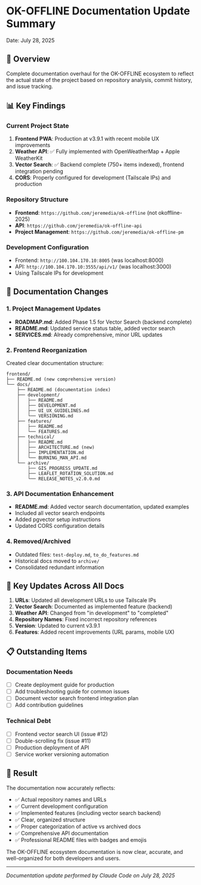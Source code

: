 # OK-OFFLINE Documentation Update Summary

Date: July 28, 2025

## 🎯 Overview

Complete documentation overhaul for the OK-OFFLINE ecosystem to reflect the actual state of the project based on repository analysis, commit history, and issue tracking.

## 📊 Key Findings

### Current Project State
1. **Frontend PWA**: Production at v3.9.1 with recent mobile UX improvements
2. **Weather API**: ✅ Fully implemented with OpenWeatherMap + Apple WeatherKit
3. **Vector Search**: ✅ Backend complete (750+ items indexed), frontend integration pending
4. **CORS**: Properly configured for development (Tailscale IPs) and production

### Repository Structure
- **Frontend**: `https://github.com/jeremedia/ok-offline` (not okoffline-2025)
- **API**: `https://github.com/jeremedia/ok-offline-api` 
- **Project Management**: `https://github.com/jeremedia/ok-offline-pm`

### Development Configuration
- Frontend: `http://100.104.170.10:8005` (was localhost:8000)
- API: `http://100.104.170.10:3555/api/v1/` (was localhost:3000)
- Using Tailscale IPs for development

## 📝 Documentation Changes

### 1. Project Management Updates
- **ROADMAP.md**: Added Phase 1.5 for Vector Search (backend complete)
- **README.md**: Updated service status table, added vector search
- **SERVICES.md**: Already comprehensive, minor URL updates

### 2. Frontend Reorganization
Created clear documentation structure:
```
frontend/
├── README.md (new comprehensive version)
└── docs/
    ├── README.md (documentation index)
    ├── development/
    │   ├── README.md
    │   ├── DEVELOPMENT.md
    │   ├── UI_UX_GUIDELINES.md
    │   └── VERSIONING.md
    ├── features/
    │   ├── README.md
    │   └── FEATURES.md
    ├── technical/
    │   ├── README.md
    │   ├── ARCHITECTURE.md (new)
    │   ├── IMPLEMENTATION.md
    │   └── BURNING_MAN_API.md
    └── archive/
        ├── GIS_PROGRESS_UPDATE.md
        ├── LEAFLET_ROTATION_SOLUTION.md
        └── RELEASE_NOTES_v2.0.0.md
```

### 3. API Documentation Enhancement
- **README.md**: Added vector search documentation, updated examples
- Included all vector search endpoints
- Added pgvector setup instructions
- Updated CORS configuration details

### 4. Removed/Archived
- Outdated files: `test-deploy.md`, `to_do_features.md`
- Historical docs moved to `archive/`
- Consolidated redundant information

## 🚀 Key Updates Across All Docs

1. **URLs**: Updated all development URLs to use Tailscale IPs
2. **Vector Search**: Documented as implemented feature (backend)
3. **Weather API**: Changed from "in development" to "completed"
4. **Repository Names**: Fixed incorrect repository references
5. **Version**: Updated to current v3.9.1
6. **Features**: Added recent improvements (URL params, mobile UX)

## 📋 Outstanding Items

### Documentation Needs
- [ ] Create deployment guide for production
- [ ] Add troubleshooting guide for common issues
- [ ] Document vector search frontend integration plan
- [ ] Add contribution guidelines

### Technical Debt
- [ ] Frontend vector search UI (issue #12)
- [ ] Double-scrolling fix (issue #11)
- [ ] Production deployment of API
- [ ] Service worker versioning automation

## 🎉 Result

The documentation now accurately reflects:
- ✅ Actual repository names and URLs
- ✅ Current development configuration
- ✅ Implemented features (including vector search backend)
- ✅ Clear, organized structure
- ✅ Proper categorization of active vs archived docs
- ✅ Comprehensive API documentation
- ✅ Professional README files with badges and emojis

The OK-OFFLINE ecosystem documentation is now clear, accurate, and well-organized for both developers and users.

---

*Documentation update performed by Claude Code on July 28, 2025*
